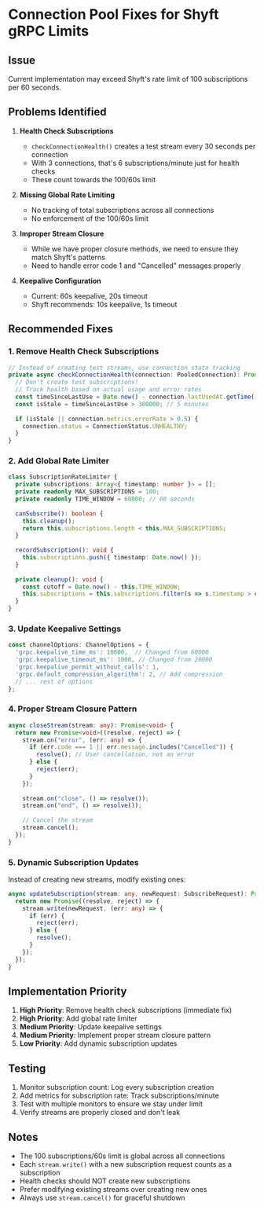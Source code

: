 # Connection Pool Fixes for Shyft gRPC Limits

## Issue
Current implementation may exceed Shyft's rate limit of 100 subscriptions per 60 seconds.

## Problems Identified

1. **Health Check Subscriptions**
   - `checkConnectionHealth()` creates a test stream every 30 seconds per connection
   - With 3 connections, that's 6 subscriptions/minute just for health checks
   - These count towards the 100/60s limit

2. **Missing Global Rate Limiting**
   - No tracking of total subscriptions across all connections
   - No enforcement of the 100/60s limit

3. **Improper Stream Closure**
   - While we have proper closure methods, we need to ensure they match Shyft's patterns
   - Need to handle error code 1 and "Cancelled" messages properly

4. **Keepalive Configuration**
   - Current: 60s keepalive, 20s timeout
   - Shyft recommends: 10s keepalive, 1s timeout

## Recommended Fixes

### 1. Remove Health Check Subscriptions
```typescript
// Instead of creating test streams, use connection state tracking
private async checkConnectionHealth(connection: PooledConnection): Promise<void> {
  // Don't create test subscriptions!
  // Track health based on actual usage and error rates
  const timeSinceLastUse = Date.now() - connection.lastUsedAt.getTime();
  const isStale = timeSinceLastUse > 300000; // 5 minutes
  
  if (isStale || connection.metrics.errorRate > 0.5) {
    connection.status = ConnectionStatus.UNHEALTHY;
  }
}
```

### 2. Add Global Rate Limiter
```typescript
class SubscriptionRateLimiter {
  private subscriptions: Array<{ timestamp: number }> = [];
  private readonly MAX_SUBSCRIPTIONS = 100;
  private readonly TIME_WINDOW = 60000; // 60 seconds
  
  canSubscribe(): boolean {
    this.cleanup();
    return this.subscriptions.length < this.MAX_SUBSCRIPTIONS;
  }
  
  recordSubscription(): void {
    this.subscriptions.push({ timestamp: Date.now() });
  }
  
  private cleanup(): void {
    const cutoff = Date.now() - this.TIME_WINDOW;
    this.subscriptions = this.subscriptions.filter(s => s.timestamp > cutoff);
  }
}
```

### 3. Update Keepalive Settings
```typescript
const channelOptions: ChannelOptions = {
  'grpc.keepalive_time_ms': 10000,  // Changed from 60000
  'grpc.keepalive_timeout_ms': 1000, // Changed from 20000
  'grpc.keepalive_permit_without_calls': 1,
  'grpc.default_compression_algorithm': 2, // Add compression
  // ... rest of options
};
```

### 4. Proper Stream Closure Pattern
```typescript
async closeStream(stream: any): Promise<void> {
  return new Promise<void>((resolve, reject) => {
    stream.on("error", (err: any) => {
      if (err.code === 1 || err.message.includes("Cancelled")) {
        resolve(); // User cancellation, not an error
      } else {
        reject(err);
      }
    });
    
    stream.on("close", () => resolve());
    stream.on("end", () => resolve());
    
    // Cancel the stream
    stream.cancel();
  });
}
```

### 5. Dynamic Subscription Updates
Instead of creating new streams, modify existing ones:
```typescript
async updateSubscription(stream: any, newRequest: SubscribeRequest): Promise<void> {
  return new Promise((resolve, reject) => {
    stream.write(newRequest, (err: any) => {
      if (err) {
        reject(err);
      } else {
        resolve();
      }
    });
  });
}
```

## Implementation Priority

1. **High Priority**: Remove health check subscriptions (immediate fix)
2. **High Priority**: Add global rate limiter
3. **Medium Priority**: Update keepalive settings
4. **Medium Priority**: Implement proper stream closure pattern
5. **Low Priority**: Add dynamic subscription updates

## Testing

1. Monitor subscription count: Log every subscription creation
2. Add metrics for subscription rate: Track subscriptions/minute
3. Test with multiple monitors to ensure we stay under limit
4. Verify streams are properly closed and don't leak

## Notes

- The 100 subscriptions/60s limit is global across all connections
- Each `stream.write()` with a new subscription request counts as a subscription
- Health checks should NOT create new subscriptions
- Prefer modifying existing streams over creating new ones
- Always use `stream.cancel()` for graceful shutdown